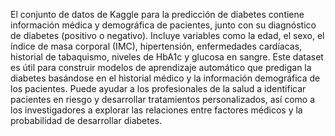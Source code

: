 El conjunto de datos de Kaggle para la predicción de diabetes contiene información médica y demográfica de pacientes, junto con su diagnóstico de diabetes (positivo o negativo). Incluye variables como la edad, el sexo, el índice de masa corporal (IMC), hipertensión, enfermedades cardíacas, historial de tabaquismo, niveles de HbA1c y glucosa en sangre. Este dataset es útil para construir modelos de aprendizaje automático que predigan la diabetes basándose en el historial médico y la información demográfica de los pacientes. Puede ayudar a los profesionales de la salud a identificar pacientes en riesgo y desarrollar tratamientos personalizados, así como a los investigadores a explorar las relaciones entre factores médicos y la probabilidad de desarrollar diabetes.
